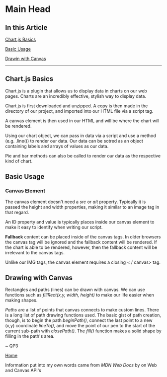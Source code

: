 # Main Head

## In this Article

[Chart.js Basics](#topic1)

[Basic Usage](#topic2)

[Drawin with Canvas](#topic3)

---

<a name="topic1"></a>

## Chart.js Basics

Chart.js is a plugin that allows us to display data in charts on our web pages.  Charts are an incredibly effective, stylish way to display data.

Chart.js is first downloaded and unzipped.  A copy is then made in the directory of our project, and imported into our HTML file via a script tag.

A canvas element is then used in our HTML and will be where the chart will be rendered.

Using our chart object, we can pass in data via a script and use a method (e.g. .line()) to render our data.  Our data can be sotred as an object containing labels and arrays of values as our data.

Pie and bar methods can also be called to render our data as the respective kind of chart.

<a name="topic2"></a>

## Basic Usage

### Canvas Element

The canvas element doesn't need a *src* or *alt* property.  Typically it is passed the height and width properties, making it similar to an image tag in that regard.

An ID property and value is typically places inside our canvas element to make it easy to identify when writing our script.

**Fallback** content can be placed inside of the canvas tags. In older browsers the canvas tag will be ignored and the fallback content will be rendered.  If the chart is able to be rendered, however, then the fallback content will be irrelevant to the canvas tags.

Unlike our IMG tags, the canvas element requires a closing < / canvas> tag.

<a name="topic3"></a>

## Drawing with Canvas

Rectangles and paths (lines) can be drawn with canvas. We can use functions such as *fillRect(x,y, width, height)* to make our life easier when making shapes.

*Paths* are a list of points that canvas connects to make custom lines. There is a long list of path drawing functions used.  The basic gist of path creation, though, is to begin the path *beginPath()*, connect the last point to a new (x,y) coordinate *lineTo()*, and move the point of our pen to the start of the current sub-path with *closePath()*. The *fill()* function makes a solid shape by filling in the path's area. 

~ QP3

[Home](../README.md)

Information put into my own words came from *MDN Web Docs* by on Web and Canvas API's

